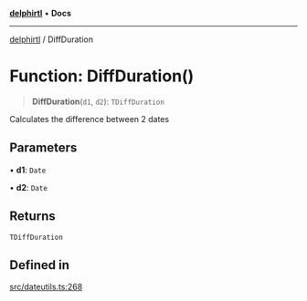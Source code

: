 [**delphirtl**](../README.md) • **Docs**

***

[delphirtl](../globals.md) / DiffDuration

# Function: DiffDuration()

> **DiffDuration**(`d1`, `d2`): `TDiffDuration`

Calculates the difference between 2 dates

## Parameters

• **d1**: `Date`

• **d2**: `Date`

## Returns

`TDiffDuration`

## Defined in

[src/dateutils.ts:268](https://github.com/chuacw/delphirtl/blob/e1fd59769609dd1c15ebbb696eede363e701778b/src/dateutils.ts#L268)
